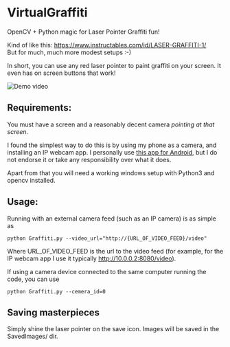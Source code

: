 # VirtualGraffiti
OpenCV + Python magic for Laser Pointer Graffiti fun!

Kind of like this:
https://www.instructables.com/id/LASER-GRAFFITI-1/  
But for much, much more modest setups :-)

In short, you can use any red laser pointer to paint graffiti on your screen. It even has on screen buttons that work!

![Demo video](gif/Demo.gif)

## Requirements:

You must have a screen and a reasonably decent camera *pointing at that screen*.

I found the simplest way to do this is by using my phone as a camera, and installing an IP webcam app.
I personally use [this app for Android](https://play.google.com/store/apps/details?id=com.pas.webcam), but I do not endorse it or take any responsibility over what it does.

Apart from that you will need a working windows setup with Python3 and opencv installed.

## Usage:

Running with an external camera feed (such as an IP camera) is as simple as 

```
python Graffiti.py --video_url="http://{URL_OF_VIDEO_FEED}/video"
```

Where URL_OF_VIDEO_FEED is the url to the video feed (for example, for the IP webcam app I use it typically http://10.0.0.2:8080/video).

If using a camera device connected to the same computer running the code, you can use

```
python Graffiti.py --cemera_id=0
```

## Saving masterpieces

Simply shine the laser pointer on the save icon. Images will be saved in the SavedImages/ dir.